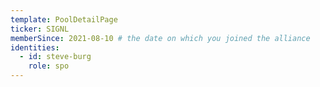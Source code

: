 ```yaml
---
template: PoolDetailPage
ticker: SIGNL
memberSince: 2021-08-10 # the date on which you joined the alliance
identities:
  - id: steve-burg
    role: spo
---
```

